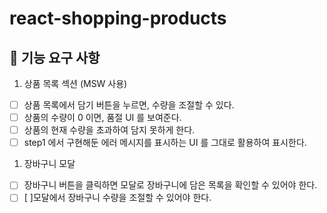 # react-shopping-products

## 🎯 기능 요구 사항

1. 상품 목록 섹션 (MSW 사용)

- [ ] 상품 목록에서 담기 버튼을 누르면, 수량을 조절할 수 있다.
- [ ] 상품의 수량이 0 이면, 품절 UI 를 보여준다.
- [ ] 상품의 현재 수량을 초과하여 담지 못하게 한다.
- [ ] step1 에서 구현해둔 에러 메시지를 표시하는 UI 를 그대로 활용하여 표시한다.

1. 장바구니 모달

- [ ] 장바구니 버튼을 클릭하면 모달로 장바구니에 담은 목록을 확인할 수 있어야 한다.
- [ ] [ ]모달에서 장바구니 수량을 조절할 수 있어야 한다.
